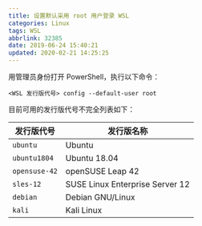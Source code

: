 ```yaml
---
title: 设置默认采用 root 用户登录 WSL
categories: Linux
tags: WSL
abbrlink: 32385
date: 2019-06-24 15:40:21
updated: 2020-02-21 14:25:25
---
```

用管理员身份打开 PowerShell，执行以下命令：

```
<WSL 发行版代号> config --default-user root
```

目前可用的发行版代号不完全列表如下：

| 发行版代号 | 发行版名称 |
| - | - |
| `ubuntu` | Ubuntu |
| `ubuntu1804` | Ubuntu 18.04 |
| `opensuse-42` | openSUSE Leap 42 |
| `sles-12` | SUSE Linux Enterprise Server 12 |
| `debian` | Debian GNU/Linux |
| `kali` | Kali Linux |
